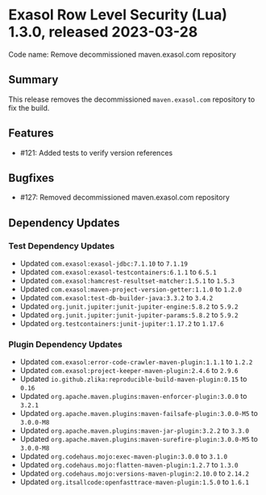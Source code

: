 # Exasol Row Level Security (Lua) 1.3.0, released 2023-03-28

Code name: Remove decommissioned maven.exasol.com repository

## Summary

This release removes the decommissioned `maven.exasol.com` repository to fix the build.

## Features

* #121: Added tests to verify version references

## Bugfixes

* #127: Removed decommissioned maven.exasol.com repository

## Dependency Updates

### Test Dependency Updates

* Updated `com.exasol:exasol-jdbc:7.1.10` to `7.1.19`
* Updated `com.exasol:exasol-testcontainers:6.1.1` to `6.5.1`
* Updated `com.exasol:hamcrest-resultset-matcher:1.5.1` to `1.5.3`
* Updated `com.exasol:maven-project-version-getter:1.1.0` to `1.2.0`
* Updated `com.exasol:test-db-builder-java:3.3.2` to `3.4.2`
* Updated `org.junit.jupiter:junit-jupiter-engine:5.8.2` to `5.9.2`
* Updated `org.junit.jupiter:junit-jupiter-params:5.8.2` to `5.9.2`
* Updated `org.testcontainers:junit-jupiter:1.17.2` to `1.17.6`

### Plugin Dependency Updates

* Updated `com.exasol:error-code-crawler-maven-plugin:1.1.1` to `1.2.2`
* Updated `com.exasol:project-keeper-maven-plugin:2.4.6` to `2.9.6`
* Updated `io.github.zlika:reproducible-build-maven-plugin:0.15` to `0.16`
* Updated `org.apache.maven.plugins:maven-enforcer-plugin:3.0.0` to `3.2.1`
* Updated `org.apache.maven.plugins:maven-failsafe-plugin:3.0.0-M5` to `3.0.0-M8`
* Updated `org.apache.maven.plugins:maven-jar-plugin:3.2.2` to `3.3.0`
* Updated `org.apache.maven.plugins:maven-surefire-plugin:3.0.0-M5` to `3.0.0-M8`
* Updated `org.codehaus.mojo:exec-maven-plugin:3.0.0` to `3.1.0`
* Updated `org.codehaus.mojo:flatten-maven-plugin:1.2.7` to `1.3.0`
* Updated `org.codehaus.mojo:versions-maven-plugin:2.10.0` to `2.14.2`
* Updated `org.itsallcode:openfasttrace-maven-plugin:1.5.0` to `1.6.1`
